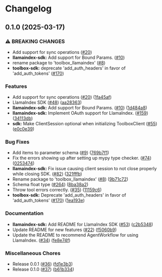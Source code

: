 # Changelog

## 0.1.0 (2025-03-17)


### ⚠ BREAKING CHANGES

* Add support for sync operations ([#20](https://github.com/googleapis/genai-toolbox-llamaindex-python/issues/20))
* **llamaindex-sdk:** Add support for Bound Params. ([#10](https://github.com/googleapis/genai-toolbox-llamaindex-python/issues/10))
* rename package to 'toolbox_llamaindex'  ([#8](https://github.com/googleapis/genai-toolbox-llamaindex-python/issues/8))
* **toolbox-sdk:** deprecate 'add_auth_headers' in favor of 'add_auth_tokens'  ([#170](https://github.com/googleapis/genai-toolbox-llamaindex-python/issues/170))

### Features

* Add support for sync operations ([#20](https://github.com/googleapis/genai-toolbox-llamaindex-python/issues/20)) ([1fa45af](https://github.com/googleapis/genai-toolbox-llamaindex-python/commit/1fa45afed49db863bf17641fb5984bf8ceb5a4c6))
* LlamaIndex SDK ([#48](https://github.com/googleapis/genai-toolbox-llamaindex-python/issues/48)) ([aa28363](https://github.com/googleapis/genai-toolbox-llamaindex-python/commit/aa283638927171eddc21cb8dc81e2d811969dba0))
* **llamaindex-sdk:** Add support for Bound Params. ([#10](https://github.com/googleapis/genai-toolbox-llamaindex-python/issues/10)) ([1d484a8](https://github.com/googleapis/genai-toolbox-llamaindex-python/commit/1d484a8daee5567d5a32d20ea492dbc125daf332))
* **llamaindex-sdk:** Implement OAuth support for LlamaIndex. ([#159](https://github.com/googleapis/genai-toolbox-llamaindex-python/issues/159)) ([34113db](https://github.com/googleapis/genai-toolbox-llamaindex-python/commit/34113db2f1556035ce6450971d3550629b552b68))
* **sdk:** Make ClientSession optional when initializing ToolboxClient ([#55](https://github.com/googleapis/genai-toolbox-llamaindex-python/issues/55)) ([e0c0e39](https://github.com/googleapis/genai-toolbox-llamaindex-python/commit/e0c0e39a3e39b0a4b717dcd6af8e4401eedbeaa4))


### Bug Fixes

* Add items to parameter schema ([#9](https://github.com/googleapis/genai-toolbox-llamaindex-python/issues/9)) ([769b7f1](https://github.com/googleapis/genai-toolbox-llamaindex-python/commit/769b7f1c86dd83c9cd5e19c8bd28890da6f6a6ae))
* Fix the errors showing up after setting up mypy type checker. ([#74](https://github.com/googleapis/genai-toolbox-llamaindex-python/issues/74)) ([0253474](https://github.com/googleapis/genai-toolbox-llamaindex-python/commit/0253474125152683521f9cad09fd368dbb22337d))
* **llamaindex-sdk:** Fix issue causing client session to not close properly while closing SDK. ([#82](https://github.com/googleapis/genai-toolbox-llamaindex-python/issues/82)) ([321fffb](https://github.com/googleapis/genai-toolbox-llamaindex-python/commit/321fffb9c66ddfdb66fbbd1959b02db0bee9d55c))
* Rename package to 'toolbox_llamaindex'  ([#8](https://github.com/googleapis/genai-toolbox-llamaindex-python/issues/8)) ([9b71c72](https://github.com/googleapis/genai-toolbox-llamaindex-python/commit/9b71c728a7887d783a027fc54367584e0ddd4489))
* Schema float type ([#264](https://github.com/googleapis/genai-toolbox-llamaindex-python/issues/264)) ([8ba38a2](https://github.com/googleapis/genai-toolbox-llamaindex-python/commit/8ba38a2fc61925a75c0809d77f5802342391dea7))
* Throw tool errors correctly. ([#35](https://github.com/googleapis/genai-toolbox-llamaindex-python/issues/35)) ([11159c6](https://github.com/googleapis/genai-toolbox-llamaindex-python/commit/11159c6ac9813d8da21888c70a8550518f64f3ce))
* **toolbox-sdk:** Deprecate 'add_auth_headers' in favor of 'add_auth_tokens'  ([#170](https://github.com/googleapis/genai-toolbox-llamaindex-python/issues/170)) ([1ea193e](https://github.com/googleapis/genai-toolbox-llamaindex-python/commit/1ea193ebf5cd61cf800c108771c6e433d2473be5))


### Documentation

* **llamaindex-sdk:** Add README for LlamaIndex SDK ([#53](https://github.com/googleapis/genai-toolbox-llamaindex-python/issues/53)) ([c2b5348](https://github.com/googleapis/genai-toolbox-llamaindex-python/commit/c2b5348e389d61afec1f4c4e87551469b02316c9))
* Update README for new features ([#22](https://github.com/googleapis/genai-toolbox-llamaindex-python/issues/22)) ([f5060b9](https://github.com/googleapis/genai-toolbox-llamaindex-python/commit/f5060b9057329809073553c88ebd2e677db7b902))
* Update the README to recommend AgentWorkflow for using LlamaIndex. ([#34](https://github.com/googleapis/genai-toolbox-llamaindex-python/issues/34)) ([fe8e74f](https://github.com/googleapis/genai-toolbox-llamaindex-python/commit/fe8e74fb2c76af6598e6054914b03731c85a2741))


### Miscellaneous Chores

* Release 0.0.1 ([#36](https://github.com/googleapis/genai-toolbox-llamaindex-python/issues/36)) ([fd1e3b3](https://github.com/googleapis/genai-toolbox-llamaindex-python/commit/fd1e3b32d4a6c7d5cd8e6250feaa406d0ebd930d))
* Release 0.1.0 ([#37](https://github.com/googleapis/genai-toolbox-llamaindex-python/issues/37)) ([b61b334](https://github.com/googleapis/genai-toolbox-llamaindex-python/commit/b61b3342479a7b0120c18ee9f875515b3e066e3e))
